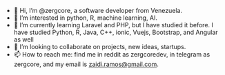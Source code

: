 - 👋 Hi, I’m @zergcore, a software developer from Venezuela.
- 👀 I’m interested in python, R, machine learning, AI.
- 🌱 I’m currently learning Laravel and PHP, but I have studied it before. I have studied Python, R, Java, C++, ionic, Vuejs, Bootstrap, and Angular as well
- 💞️ I’m looking to collaborate on projects, new ideas, startups.
- 📫 How to reach me: find me in reddit as zergcoredev, in telegram as zergcore, and my email is zaidi.ramos@gmail.com.

<!---
zergcore/zergcore is a ✨ special ✨ repository because its `README.md` (this file) appears on your GitHub profile.
You can click the Preview link to take a look at your changes.
--->
